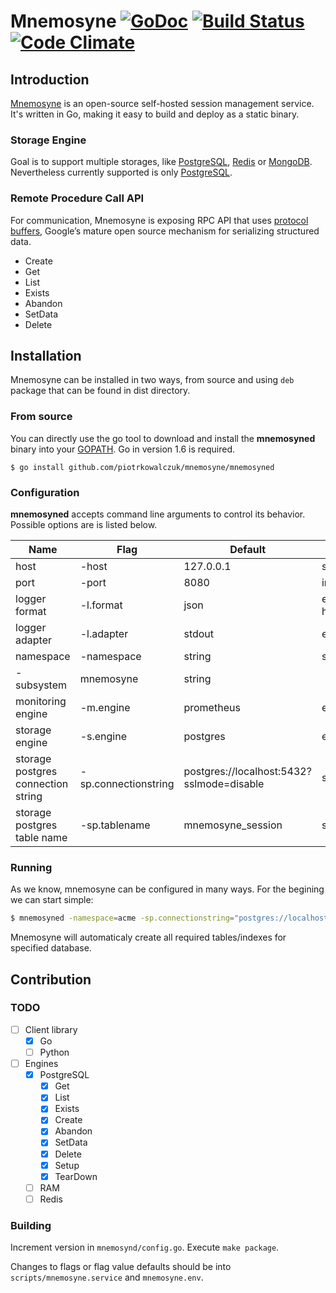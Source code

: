 # Mnemosyne [![GoDoc](https://godoc.org/github.com/piotrkowalczuk/mnemosyne?status.svg)](http://godoc.org/github.com/piotrkowalczuk/mnemosyne) [![Build Status](https://travis-ci.org/piotrkowalczuk/mnemosyne.svg)](https://travis-ci.org/piotrkowalczuk/mnemosyne)&nbsp;[![Code Climate](https://codeclimate.com/github/piotrkowalczuk/mnemosyne/badges/gpa.svg)](https://codeclimate.com/github/piotrkowalczuk/mnemosyne)

## Introduction

[Mnemosyne](http://github.com/piotrkowalczuk/mnemosyne) is an open-source self-hosted session management service. It's written in Go, making it easy to build and deploy as a static binary.

### Storage Engine
Goal is to support multiple storages, like [PostgreSQL](http://www.postgresql.org/), [Redis](http://redis.io) or [MongoDB](https://www.mongodb.org). Nevertheless currently supported is only [PostgreSQL](http://www.postgresql.org/).

### Remote Procedure Call API
For communication, Mnemosyne is exposing RPC API that uses [protocol buffers](https://developers.google.com/protocol-buffers/), Google’s mature open source mechanism for serializing structured data.

* Create
* Get
* List
* Exists
* Abandon
* SetData
* Delete

## Installation

Mnemosyne can be installed in two ways, from source and using `deb` package that can be found in dist directory.

### From source

You can directly use the go tool to download and install the **mnemosyned** binary into your [GOPATH](https://github.com/golang/go/wiki/GOPATH). Go in version 1.6 is required.

```
$ go install github.com/piotrkowalczuk/mnemosyne/mnemosyned
```

### Configuration
**mnemosyned** accepts command line arguments to control its behavior. Possible options are is listed below.

| Name | Flag | Default | Type |
| --- | --- | --- | --- |
| host | -host | 127.0.0.1 | string |
| port | -port | 8080 |int |
| logger format | -l.format | json | enum(json, humane, logfmt) |
| logger adapter | -l.adapter | stdout | enum(stdout) |
|namespace|-namespace|string|subsystem|
|-subsystem| mnemosyne|string|
|monitoring engine|-m.engine|prometheus|enum(prometheus)|
|storage engine|-s.engine|postgres|enum(postgres)|
|storage postgres connection string|-sp.connectionstring|postgres://localhost:5432?sslmode=disable|string|
|storage postgres table name|-sp.tablename|mnemosyne_session|string|

### Running

As we know, mnemosyne can be configured in many ways. For the begining we can start simple:

```bash
$ mnemosyned -namespace=acme -sp.connectionstring="postgres://localhost/test?sslmode=disable"
```

Mnemosyne will automaticaly create all required tables/indexes for specified database.

## Contribution

### TODO

- [ ] Client library
    - [x] Go
    - [ ] Python
- [ ] Engines
	- [x] PostgreSQL
		- [x] Get
		- [x] List
		- [x] Exists
		- [x] Create
		- [x] Abandon
		- [x] SetData
		- [x] Delete
		- [x] Setup
		- [x] TearDown
	- [ ] RAM
	- [ ] Redis

### Building

Increment version in `mnemosynd/config.go`. Execute `make package`.

Changes to flags or flag value defaults should be into 
`scripts/mnemosyne.service` and `mnemosyne.env`.
